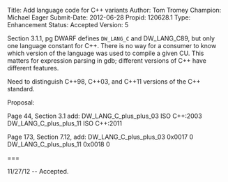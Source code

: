 Title:       Add language code for C++ variants
Author:      Tom Tromey
Champion:    Michael Eager
Submit-Date: 2012-06-28
Propid:      120628.1
Type:        Enhancement
Status:      Accepted
Version:     5

Section 3.1.1, pg 
DWARF defines `DW_LANG_C` and DW_LANG_C89, but only one language
constant for C++.  There is no way for a consumer to know which
version of the language was used to compile a given CU.
This matters for expression parsing in gdb; different versions of
C++ have different features.

Need to distinguish C++98, C++03, and C++11 versions of the C++ standard.

Proposal:

Page 44, Section 3.1 add:
  DW_LANG_C_plus_plus_03  ISO C++:2003
  DW_LANG_C_plus_plus_11  ISO C++:2011

Page 173, Section 7.12, add:
  DW_LANG_C_plus_plus_03  0x0017  0
  DW_LANG_C_plus_plus_11  0x0018  0

===

11/27/12 -- Accepted.
